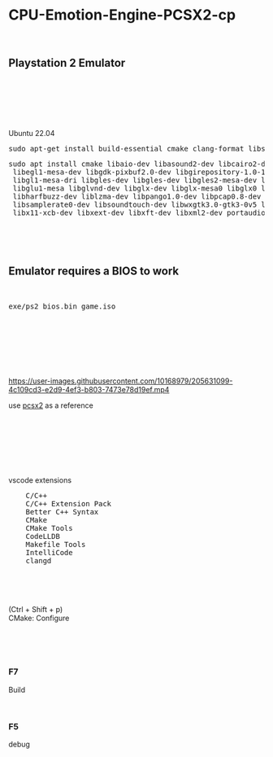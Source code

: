 # CPU-Emotion-Engine-PCSX2-cp

<br>

## Playstation 2 Emulator

<br><br><br><br><br>

Ubuntu 22.04

<pre>
sudo apt-get install build-essential cmake clang-format libsdl2-dev libsdl2-image-dev libsdl2-mixer-dev libsdl2-net-dev libsdl2-ttf-dev libglew-dev
</pre>

<pre>
sudo apt install cmake libaio-dev libasound2-dev libcairo2-dev libegl-dev \
 libegl1-mesa-dev libgdk-pixbuf2.0-dev libgirepository-1.0-1 libgl-dev libgl1-mesa-dev \
 libgl1-mesa-dri libgles-dev libgles-dev libgles2-mesa-dev libglib2.0-dev libglu1-mesa-dev \
 libglu1-mesa libglvnd-dev libglx-dev libglx-mesa0 libglx0 libgtk-3-dev libgtk2.0-dev \
 libharfbuzz-dev liblzma-dev libpango1.0-dev libpcap0.8-dev libpulse-dev \
 libsamplerate0-dev libsoundtouch-dev libwxgtk3.0-gtk3-0v5 libwxgtk3.0-gtk3-dev \
 libx11-xcb-dev libxext-dev libxft-dev libxml2-dev portaudio19-dev zlib1g-dev libpng-dev libjpeg-dev libyaml-cpp-dev
</pre>

<br><br><br>

## Emulator requires a BIOS to work

<br>

<pre>
exe/ps2 bios.bin game.iso
</pre>

<br><br><br><br><br><br>



https://user-images.githubusercontent.com/10168979/205631099-4c109cd3-e2d9-4ef3-b803-7473e78d19ef.mp4




use [pcsx2](https://github.com/PCSX2/pcsx2) as a reference

<br><br><br><br><br><br>

vscode extensions

<pre>
    C/C++
    C/C++ Extension Pack
    Better C++ Syntax
    CMake
    CMake Tools
    CodeLLDB
    Makefile Tools
    IntelliCode
    clangd
</pre>

<br><br><br>

(Ctrl + Shift + p)  
CMake: Configure

<br><br><br>

### F7

Build

<br>

### F5

debug

<br><br><br><br><br><br><br><br><br><br>
